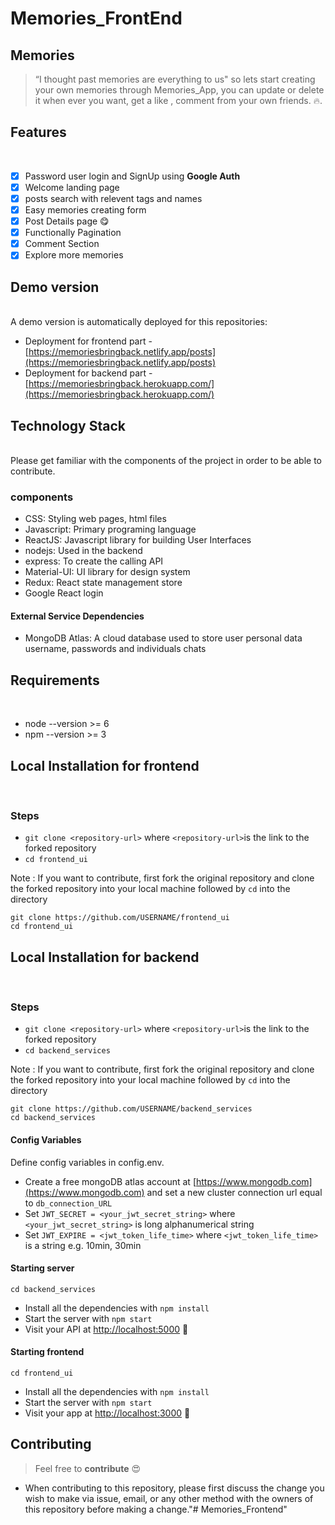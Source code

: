 # Memories_FrontEnd

## Memories
> “I thought past memories are everything to us" so lets start creating your own memories through Memories_App, you can update or delete it when ever you want,
> get a like , comment from your own friends. :fire:.

## Features
</br>

- [x] Password user login and SignUp using **Google Auth**
- [x] Welcome landing page
- [x] posts search with relevent tags and names
- [x] Easy memories creating form
- [x] Post Details page 😋
- [x] Functionally Pagination 
- [x] Comment Section
- [x] Explore more memories 

## Demo version
</br>
A demo version is automatically deployed for this repositories:

- Deployment for frontend part - [https://memoriesbringback.netlify.app/posts](https://memoriesbringback.netlify.app/posts)
- Deployment for backend part -  [https://memoriesbringback.herokuapp.com/](https://memoriesbringback.herokuapp.com/)

## Technology Stack 
</br>
Please get familiar with the components of the project in order to be able to contribute.

### components
- CSS: Styling web pages, html files
- Javascript: Primary programing language
- ReactJS: Javascript library for building User Interfaces
- nodejs: Used in the backend
- express: To create the calling API
- Material-UI: UI library for design system
- Redux:  React state management store
- Google React login

#### External Service Dependencies
- MongoDB Atlas: A cloud database used to store user personal data username, passwords and individuals chats

## Requirements
</br>

- node --version >= 6
- npm --version >= 3


## Local Installation for frontend
</br>

### Steps
- `git clone <repository-url>` where `<repository-url>`is the link to the forked repository
- `cd frontend_ui`

Note : If you want to contribute, first fork the original repository and clone the forked repository into your local machine followed by `cd` into the directory

```
git clone https://github.com/USERNAME/frontend_ui
cd frontend_ui
```

## Local Installation for backend
</br>

### Steps
- `git clone <repository-url>` where `<repository-url>`is the link to the forked repository
- `cd backend_services`

Note : If you want to contribute, first fork the original repository and clone the forked repository into your local machine followed by `cd` into the directory

```
git clone https://github.com/USERNAME/backend_services
cd backend_services
```

#### Config Variables
Define config variables in config.env.

- Create a free mongoDB atlas account at [https://www.mongodb.com](https://www.mongodb.com) and set a new cluster connection url equal to `db_connection_URL`
- Set `JWT_SECRET = <your_jwt_secret_string>` where `<your_jwt_secret_string>` is long alphanumerical string 
- Set `JWT_EXPIRE = <jwt_token_life_time>` where `<jwt_token_life_time>` is a string e.g. 10min, 30min

#### Starting server

```
cd backend_services
```
- Install all the dependencies with `npm install`
- Start the server with `npm start`
- Visit your API at [http://localhost:5000](http://localhost:5000.) :tada:

#### Starting frontend

```
cd frontend_ui
```
- Install all the dependencies with `npm install`
- Start the server with `npm start`
- Visit your app at [http://localhost:3000](http://localhost:3000.) :tada:

## Contributing

> Feel free to **contribute** :heart_eyes:
- When contributing to this repository, please first discuss the change you wish to make via issue, email, or any other method with the owners of this repository before making a change."# Memories_Frontend" 
